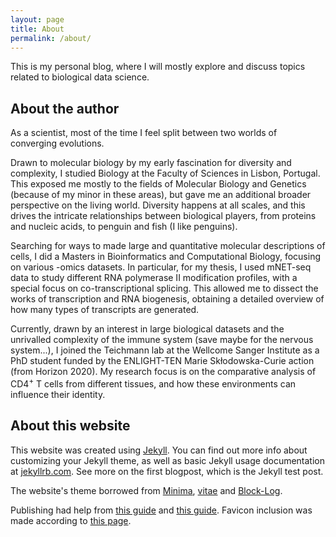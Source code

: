 ```yaml
---
layout: page
title: About
permalink: /about/
---
```


This is my personal blog, where I will mostly explore and discuss topics related to biological data science.  

## About the author

As a scientist, most of the time I feel split between two worlds of converging evolutions.  
  
Drawn to molecular biology by my early fascination for diversity and complexity, I studied Biology at the Faculty of Sciences in Lisbon, Portugal.
This exposed me mostly to the fields of Molecular Biology and Genetics (because of my minor in these areas), but gave me an additional broader perspective
on the living world. Diversity happens at all scales, and this drives the intricate relationships between biological players, from proteins and nucleic 
acids, to penguin and fish (I like penguins).  
  
Searching for ways to made large and quantitative molecular descriptions of cells, I did a Masters in Bioinformatics and Computational Biology, focusing on 
various -omics datasets. In particular, for my thesis, I used mNET-seq data to study different RNA polymerase II modification profiles, with a special focus
on co-transcriptional splicing. This allowed me to dissect the works of transcription and RNA biogenesis, obtaining a detailed overview of how many types of
transcripts are generated.

Currently, drawn by an interest in large biological datasets and the unrivalled complexity of the immune system (save maybe for the nervous system...), I joined
the Teichmann lab at the Wellcome Sanger Institute as a PhD student funded by the ENLIGHT-TEN Marie Skłodowska-Curie action (from Horizon 2020). My research 
focus is on the comparative analysis of CD4<sup>+</sup> T cells from different tissues, and how these environments can influence their identity.


## About this website

This website was created using [Jekyll](https://github.com/jekyll/jekyll). You can find out more info about customizing your Jekyll theme, as well as basic Jekyll usage documentation at [jekyllrb.com](https://jekyllrb.com/). See more on the first blogpost, which is the Jekyll test post.

The website's theme borrowed from [Minima](https://github.com/jekyll/minima), [vitae](https://github.com/myJekyll/vitae) and [Block-Log](https://github.com/anandubajith/block-log).

Publishing had help from [this guide](https://shiring.github.io/blogging/2016/12/04/diy_your_own_blog) and [this guide](https://medium.com/@Tnylnc/tnylnc-how-to-set-up-github-pages-with-google-domains-83bd5a4fbc5c). Favicon inclusion was made according to [this page](https://github.com/jekyll/jekyll-help/issues/101).

